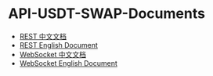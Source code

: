 # API-USDT-SWAP-Documents
* [REST 中文文档](openapi-usdt-swap-rest.md) 
* [REST English Document](openapi-usdt-swap-rest-en.md)
* [WebSocket 中文文档 ](openapi-usdt-swap-websocket.md)
* [WebSocket English Document ](openapi-usdt-swap-websocket-en.md)
